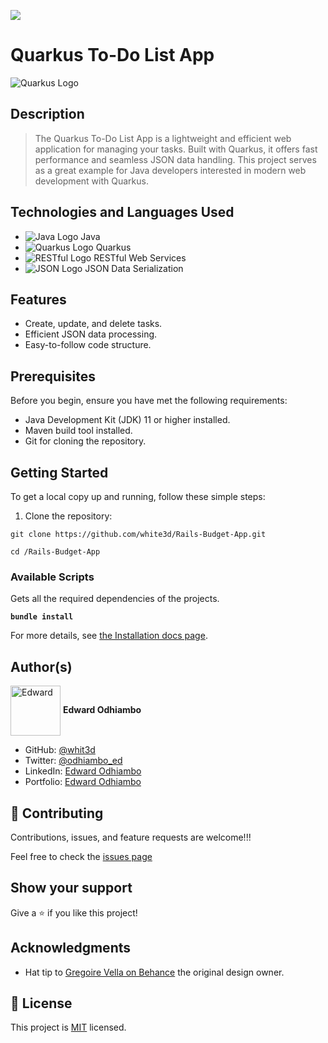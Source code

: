 ![](https://img.shields.io/badge/Microverse-blueviolet)

# Quarkus To-Do List App

![Quarkus Logo](https://github.com/odhiambo-ed/white3d/blob/main/quarkus-icon.svg)

## Description

> The Quarkus To-Do List App is a lightweight and efficient web application for managing your tasks. Built with Quarkus, it offers fast performance and seamless JSON data handling. This project serves as a great example for Java developers interested in modern web development with Quarkus.



## Technologies and Languages Used

- ![Java Logo](https://icongr.am/devicon/java-original.svg?size=100&color=currentColor) Java
- ![Quarkus Logo](https://icongr.am/devicon/quarkus-original.svg?size=100&color=currentColor) Quarkus
- ![RESTful Logo](https://icongr.am/devicon/restful-api-original.svg?size=100&color=currentColor) RESTful Web Services
- ![JSON Logo](https://icongr.am/devicon/json-original.svg?size=100&color=currentColor) JSON Data Serialization

## Features

- Create, update, and delete tasks.
- Efficient JSON data processing.
- Easy-to-follow code structure.

## Prerequisites

Before you begin, ensure you have met the following requirements:

- Java Development Kit (JDK) 11 or higher installed.
- Maven build tool installed.
- Git for cloning the repository.

## Getting Started

To get a local copy up and running, follow these simple steps:

1. Clone the repository:

```
git clone https://github.com/white3d/Rails-Budget-App.git
```

```
cd /Rails-Budget-App
```


### Available Scripts

Gets all the required dependencies of the projects.

**`bundle install`**

For more details, see [the Installation docs page](https://www.ruby-lang.org/en/).

## Author(s)

  <a href="https://github.com/white3d" target="blank"><img align="center"
        src="https://github.com/white3d/GitHub-User-Content/blob/main/Passport_Ed-M.png"
        alt="Edward" height="80" width="80"/></a>   **Edward Odhiambo**

- GitHub: [@whit3d](https://github.com/white3d)
- Twitter: [@odhiambo_ed](https://twitter.com/odhiambo_ed)
- LinkedIn: [Edward Odhiambo](https://www.linkedin.com/in/edward-odhiambo-6a462a21b/)
- Portfolio: [Edward Odhiambo](https://edwardodhiambo.com/)

## 🤝 Contributing

Contributions, issues, and feature requests are welcome!!!

Feel free to check the [issues page](https://github.com/white3d/Rails-Budget-App/issues)

## Show your support

Give a ⭐️ if you like this project!

## Acknowledgments

- Hat tip to [Gregoire Vella on Behance](https://www.behance.net/gregoirevella) the original design owner.

## 📝 License

This project is [MIT](./LICENSE) licensed.
